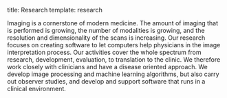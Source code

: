 title: Research
template: research

Imaging is a cornerstone of modern medicine. The amount of imaging that is performed is growing, the number of modalities is growing, and the resolution and dimensionality of the scans is increasing. Our research focuses on creating software to let computers help physicians in the image interpretation process. Our activities cover the whole spectrum from research, development, evaluation, to translation to the clinic. We therefore work closely with clinicians and have a disease oriented approach. We develop image processing and machine learning algorithms, but also carry out observer studies, and develop and support software that runs in a clinical environment.

